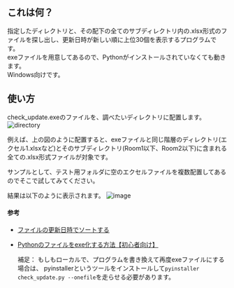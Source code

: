 ## これは何？

指定したディレクトリと、その配下の全てのサブディレクトリ内の.xlsx形式のファイルを探し出し、更新日時が新しい順に上位30個を表示するプログラムです。  
exeファイルを用意してあるので、Pythonがインストールされていなくても動きます。  
Windows向けです。

## 使い方
check_update.exeのファイルを、調べたいディレクトリに配置します。  
![directory](https://user-images.githubusercontent.com/32495711/122676964-33cdb000-d21b-11eb-952a-f188748e00eb.png)

例えば、上の図のように配置すると、exeファイルと同じ階層のディレクトリ(エクセル1.xlsxなど)とそのサブディレクトリ(Room1以下、Room2以下)に含まれる全ての.xlsx形式ファイルが対象です。  

サンプルとして、テスト用フォルダに空のエクセルファイルを複数配置してあるのでそこで試してみてください。  

結果は以下のように表示されます。
![image](https://user-images.githubusercontent.com/32495711/122677517-945dec80-d21d-11eb-8d40-204dd4bf53f6.png)

#### 参考
- [ファイルの更新日時でソートする](https://qiita.com/norioc/items/e5272e00f358ef692cc4)
- [Pythonのファイルをexe化する方法【初心者向け】](https://techacademy.jp/magazine/18963)

    補足：
    もしもローカルで、プログラムを書き換えて再度exeファイルにする場合は、
    pyinstallerというツールをインストールして`pyinstaller check_update.py --onefile`を走らせる必要があります。